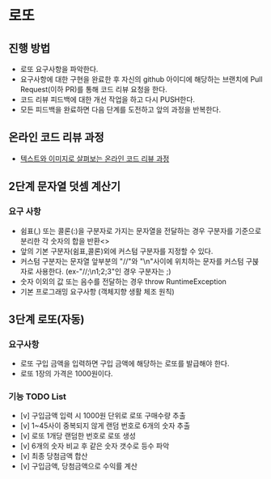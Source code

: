 # 로또
## 진행 방법
* 로또 요구사항을 파악한다.
* 요구사항에 대한 구현을 완료한 후 자신의 github 아이디에 해당하는 브랜치에 Pull Request(이하 PR)를 통해 코드 리뷰 요청을 한다.
* 코드 리뷰 피드백에 대한 개선 작업을 하고 다시 PUSH한다.
* 모든 피드백을 완료하면 다음 단계를 도전하고 앞의 과정을 반복한다.

## 온라인 코드 리뷰 과정
* [텍스트와 이미지로 살펴보는 온라인 코드 리뷰 과정](https://github.com/next-step/nextstep-docs/tree/master/codereview)

## 2단계 문자열 덧셈 계산기
### 요구 사항
* 쉼표(,) 또는 콜론(:)을 구분자로 가지는 문자열을 전달하는 경우 구분자를 기준으로 분리한 각 숫자의 합을 반환<>
* 앞의 기본 구분자(쉼표,콜론)외에 커스텀 구분자를 지정할 수 있다.
* 커스텀 구분자는 문자열 앞부분의 "//"와 "\n"사이에 위치하는 문자를 커스텀 구붅자로 사용한다. (ex-"//;\n1;2;3"인 경우 구분자는 ;)
* 숫자 이외의 값 또는 음수를 전달하는 경우 throw RuntimeException
* 기본 프로그래밍 요구사항 (객체지향 생활 체조 원칙)

## 3단계 로또(자동)
### 요구사항
* 로또 구입 금액을 입력하면 구입 금액에 해당하는 로또를 발급해야 한다.
* 로또 1장의 가격은 1000원이다.

### 기능 TODO List
* [v] 구입금액 입력 시 1000원 단위로 로또 구매수량 추출
* [v] 1~45사이 중복되지 않게 랜덤 번호로 6개의 숫자 추출  
* [v] 로또 1개당 랜덤한 번호로 로또 생성
* [v] 6개의 숫자 비교 후 같은 숫자 갯수로 등수 파악
* [v] 최종 당첨금액 합산
* [v] 구입금액, 당첨금액으로 수익률 계산